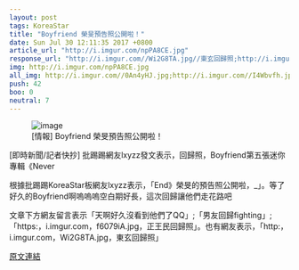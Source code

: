```yaml
---
layout: post
tags: KoreaStar
title: "Boyfriend 榮旻預告照公開啦！"
date: Sun Jul 30 12:11:35 2017 +0800
article_url: "http://i.imgur.com/npPA8CE.jpg"
response_url: "http://i.imgur.com//Wi2G8TA.jpg//東玄回歸照;http://i.imgur.com//0An4yHJ.jpg;https://i.imgur.com//f6079iA.jpg//正王民回歸照;http://i.imgur.com//I4Wbvfh.jpg"
img: http://i.imgur.com/npPA8CE.jpg
all_img: http://i.imgur.com//0An4yHJ.jpg;http://i.imgur.com//I4Wbvfh.jpg
push: 42
boo: 0
neutral: 7
---
```


<figure>
<img src="http://i.imgur.com/npPA8CE.jpg" alt="image">
<figcaption>
[情報] Boyfriend 榮旻預告照公開啦！
</figcaption>
</figure>



[即時新聞/記者快抄] 批踢踢網友lxyzz發文表示，回歸照，Boyfriend第五張迷你專輯《Never

根據批踢踢KoreaStar板網友lxyzz表示，「End》榮旻的預告照公開啦，_」。等了好久的Boyfriend啊嗚嗚嗚空白期好長，這次回歸讓他們走花路吧

文章下方網友留言表示「天啊好久沒看到他們了QQ」;「男友回歸fighting」; 「https:，i.imgur.com，f6079iA.jpg，正王民回歸照」。也有網友表示，「http:，i.imgur.com，Wi2G8TA.jpg，東玄回歸照」

<a href = "https://www.ptt.cc/bbs/KoreaStar/M.1501387897.A.F66.html">原文連結</a>

